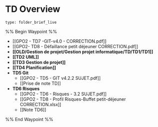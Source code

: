 # TD Overview
 
```ccard
type: folder_brief_live
```
 
%% Begin Waypoint %%
- [[GPO2 - TD7 -GIT-v4.0 - CORRECTION.pdf]]
- [[GPO2- TD8 - Défaillance petit déjeuner CORRECTION.pdf]]
- **[[OLD/Gestion de projet/Gestion projet informatique/TD/TD1/TD1]]**
- **[[TD2 UML]]**
- **[[TD3 Gestion de projet]]**
- **[[TD4 Planification]]**
- **TD5 Git**
	- [[GPO2 - TD5 - GIT v4.2.2 SUJET.pdf]]
	- [[Prise de note TD]]
- **TD6 Risques**
	- [[GPO2 - TD6 - Risques - 3.2 SUJET.pdf]]
	- [[GPO2 - TD8 - Profil Risques-Buffet petit-déjeuner CORRECTION.xlsx]]
	- [[Note TD6]]

%% End Waypoint %%
